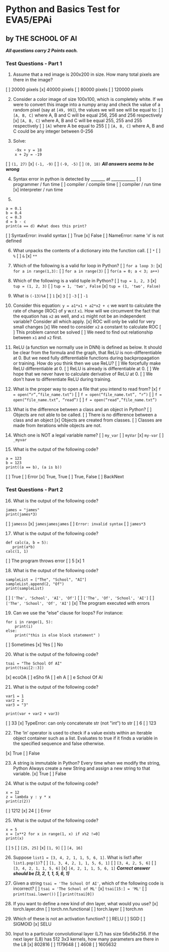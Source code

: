 # Python and Basics Test for EVA5/EPAi
## by THE SCHOOL OF AI

***All questions carry 2 Points each.***

### **Test Questions - Part 1**

1. Assume that a red image is 200x200 in size. How many total pixels are there in the image?

[ ] 20000 pixels
[x] 40000 pixels
[ ] 80000 pixels
[ ] 120000 pixels

2. Consider a color image of size 100x100, which is completely white. If we were to convert this image into a numpy array and check the value of a random pixel (say at `[49, 99]`), the values we will see will be equal to:
[ ] `[A, B, C]` where A, B and C will be equal 256, 256 and 256 respectively
[x] `[A, B, C]` where A, B and C will be equal 255, 255 and 255 respectively
[ ] `[A]` where A be equal to 255
[ ] `[A, B, C]` where A, B and C could be any integer between 0-256

3. Solve:
```
    -9x + y = 18
    x + 2y = -19
```
[ ] `(1, 27)`
[x] `(-1, -9)`
[ ] `(-9, -5)`
[ ] `(0, 18)`
***All answers seems to be wrong***

4. Syntax error in python is detected by _______ at ____________
[ ] programmer / fun time
[ ] compiler / compile time
[ ] compiler / run time
[x] interpreter / run time

5. 
```
a = 0.1
b = 0.4
c = 0.3
d = b - c
print(a == d) #what does this print?
```
[ ] SyntaxError: invalid syntax
[ ] True
[x] False
[ ] NameError: name '`d`' is not defined

6. What unpacks the contents of a dictionary into the function call.
[ ] `*`
[ ] `%`
[ ] `&`
[x] `**`

7. Which of the following is a valid for loop in Python?
[ ] `for a loop 3:`
[x] `for a in range(1,3):`
[ ] `for a in range(3)`
[ ] `for(a = 0; a < 3; a++)`

8. Which of the following is a valid tuple in Python?
[ ] `tup = 1, 2, 3`
[x] `tup = (1, 2, 3)`
[ ] `tup = 1, 'two', False`
[x] `tup = (1, 'two', False)`

9. What is `(-13)%4`
[ ] `1`
[x] `3`
[ ] `-3`
[ ] `-1`

10. Consider this equation:
`y = a1*x1 + a2*x2 + c`
we want to calculate the rate of change (ROC) of y w.r.t `x1`. How will we circumvent the fact that the equation has `x2` as well, and `x1` might not be an independent variable? Consider all which apply.
[x] ROC will only be valid for very small changes
[x] We need to consider `x2` a constant to calculate ROC
[ ] This problem cannot be solved
[ ] We need to find out relationship between `x1` and `x2` first.

11. ReLU (a function we normally use in DNN) is defined as below. It should be clear from the formula and the graph, that ReLU is non-differentiable at 0. But we need fully differentiable functions during backpropagation or training. How do you think then we use ReLU?
[ ] We forcefully make ReLU differentiable at 0.
[ ] ReLU is already is differentiable at 0.
[ ] We hope that we never have to calculate derivative of ReLU at 0.
[ ] We don't have to differentiate ReLU during training.

12. What is the proper way to open a file that you intend to read from?
[x] `f = open(“r”,”file_name.txt”)`
[ ] `f = open(“file_name.txt”, “r”)`
[ ] `f = open(“file_name.txt”, “read”)`
[ ] `f = open(“read”,”file_name.txt”)`

13. What is the difference between a class and an object in Python?
[ ] Objects are not able to be called.
[ ] There is no difference between a class and an object
[x] Objects are created from classes.
[ ] Classes are made from iterations while objects are not.

14. Which one is NOT a legal variable name?
[ ] `my_var`
[ ] `myVar`
[x] `my-var`
[ ] `_myvar`

15. What is the output of the following code?
```
a = 123
b = 123
print((a == b), (a is b))
```
[ ] True
[ ] Error
[x] True, True
[ ] True, False
[ ] BackNext

### **Test Questions - Part 2**

16. What is the output of the following code?
```
james = "james"
print(james*3)
```
[ ] `jamesss`
[x] `jamesjamesjames`
[ ] `Error: invalid syntax`
[ ] `james*3`

17. What is the output of the following code?
```
def calc(a, b = 5):
   print(a*b)
calc(1, 1)
```
[ ] The program throws error
[ ] 5
[x] 1

18. What is the output of the following code?
```
sampleList = ["The", "School", "AI"]
sampleList.append(2, "Of")
print(sampleList)
```
[ ] `['The', 'School', 'AI', 'Of']`
[ ] `['The', 'Of', 'School', 'AI']`
[ ] `['The', 'School', 'Of', 'AI']`
[x] The program executed with errors

19. Can we use the “else” clause for loops? For instance:
```
for i in range(1, 5):
    print(i)
else:
    print("this is else block statement" )
```
[ ] Sometimes
[x] Yes
[ ] No

20. What is the output of the following code?
```
tsai = "The School Of AI"
print(tsai[2::3])
```
[x] ecoOA
[ ] eSho fA
[ ] eh A
[ ] e School Of AI

21. What is the output of the following code?
```
var1 = 1
var2 = 2
var3 = "3"

print(var + var2 + var3)
```
[ ] 33
[x] TypeError: can only concatenate str (not "int") to str
[ ] 6
[ ] 123

22. The ‘in’ operator is used to check if a value exists within an iterable object container such as a list. Evaluates to true if it finds a variable in the specified sequence and false otherwise.

[x] True
[ ] False

23. A string is immutable in Python?
Every time when we modify the string, Python Always create a new String and assign a new string to that variable.
[x] True
[ ] False

24. What is the output of the following code?
```
x = 12
z = lambda y : y * x
print(z(2))
```
[ ] 1212
[x] 24
[ ] Error

25. What is the output of the following code?
```
x = 5
x = [x**2 for x in range(1, x) if x%2 !=0]
print(x)
```
[ ] `5`
[ ] `[25, 25]`
[x] `[1, 9]`
[ ] `[4, 16]`

26. Suppose `list1 = [3, 4, 2, 1, 1, 5, 6, 1]`. What is list1 after `list1.pop(1)`?
[ ] `[1, 3, 4, 2, 1, 1, 5, 6, 1]`
[ ] `[3, 4, 2, 5, 6]`
[ ] `[3, 4, 2, 1, 1, 5, 6]`
[x] `[4, 2, 1, 1, 5, 6, 1]`
***Correct answer should be [3, 2, 1, 1, 5, 6, 1]***

27. Given a string `tsai = 'The School Of AI'`, which of the following code is incorrect?
[ ] `tsai = 'The School of ML'`
[x] `tsai[15:] = 'ML'`
[ ] `print(tsai.lower())`
[ ] `print(tsai[0])`

28. If you want to define a new kind of dnn layer, what would you use?
[x] torch.layer.dnn
[ ] torch.nn.functional
[ ] torch.layer
[ ] torch.nn

29. Which of these is not an activation function?
[ ] RELU
[ ] SGD
[ ] SIGMOID
[x] SELU

30. Input to a particular convolutional layer (L7) has size 56x56x256. If the next layer (L8) has 512 3x3 kernels, how many parameters are there in the L8
[x] 802816
[ ] 1179648
[ ] 4608
[ ] 1605632